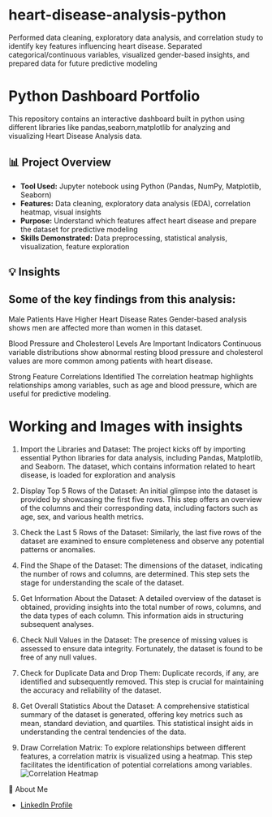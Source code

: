 
# heart-disease-analysis-python
Performed data cleaning, exploratory data analysis, and correlation study to identify key features influencing heart disease. Separated categorical/continuous variables, visualized gender-based insights, and prepared data for future predictive modeling

# Python Dashboard Portfolio

This repository contains an interactive dashboard built in python using different libraries like pandas,seaborn,matplotlib  for analyzing and visualizing Heart Disease Analysis data.

## 📊 Project Overview

- **Tool Used:** Jupyter notebook using Python (Pandas, NumPy, Matplotlib, Seaborn)
- **Features:** Data cleaning, exploratory data analysis (EDA), correlation heatmap, visual insights
- **Purpose:** Understand which features affect heart disease and prepare the dataset for predictive modeling
- **Skills Demonstrated:** Data preprocessing, statistical analysis, visualization, feature exploration

## 💡 Insights

## Some of the key findings from this analysis:

Male Patients Have Higher Heart Disease Rates
Gender-based analysis shows men are affected more than women in this dataset.

Blood Pressure and Cholesterol Levels Are Important Indicators
Continuous variable distributions show abnormal resting blood pressure and cholesterol values are more common among patients with heart disease.

Strong Feature Correlations Identified
The correlation heatmap highlights relationships among variables, such as age and blood pressure, which are useful for predictive modeling.


# Working and Images with insights

1. Import the Libraries and Dataset:
The project kicks off by importing essential Python libraries for data analysis, including Pandas, Matplotlib, and Seaborn. The dataset, which contains information related to heart disease, is loaded for exploration and analysis

2. Display Top 5 Rows of the Dataset:
An initial glimpse into the dataset is provided by showcasing the first five rows. This step offers an overview of the columns and their corresponding data, including factors such as age, sex, and various health metrics.

3. Check the Last 5 Rows of the Dataset:
Similarly, the last five rows of the dataset are examined to ensure completeness and observe any potential patterns or anomalies.

4. Find the Shape of the Dataset:
The dimensions of the dataset, indicating the number of rows and columns, are determined. This step sets the stage for understanding the scale of the dataset.

5. Get Information About the Dataset:
A detailed overview of the dataset is obtained, providing insights into the total number of rows, columns, and the data types of each column. This information aids in structuring subsequent analyses.

6. Check Null Values in the Dataset:
The presence of missing values is assessed to ensure data integrity. Fortunately, the dataset is found to be free of any null values.

7. Check for Duplicate Data and Drop Them:
Duplicate records, if any, are identified and subsequently removed. This step is crucial for maintaining the accuracy and reliability of the dataset.

8. Get Overall Statistics About the Dataset:
A comprehensive statistical summary of the dataset is generated, offering key metrics such as mean, standard deviation, and quartiles. This statistical insight aids in understanding the central tendencies of the data.

9. Draw Correlation Matrix:
To explore relationships between different features, a correlation matrix is visualized using a heatmap. This step facilitates the identification of potential correlations among variables.
![Correlation Heatmap](images/9.PNG)



🔗 About Me
- [LinkedIn Profile](https://www.linkedin.com/in/muhammad-ali-saleem-69b892245/)
